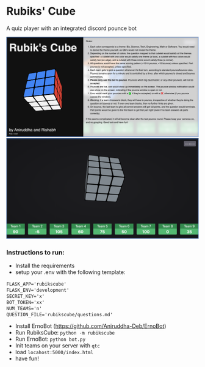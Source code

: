 # Rubiks' Cube

A quiz player with an integrated discord pounce bot

![instructions](ghimg/rcube_instr.png)
![finishing slide](ghimg/rcube_over.png)

### Instructions to run:

- Install the requirements
- setup your .env with the following template:
```
FLASK_APP='rubikscube'
FLASK_ENV='development'
SECRET_KEY='x'
BOT_TOKEN='xx'
NUM_TEAMS='n'
QUESTION_FILE='rubikscube/questions.md'
```
- Install ErnoBot (https://github.com/Aniruddha-Deb/ErnoBot)
- Run RubiksCube: `python -m rubikscube`
- Run ErnoBot: `python bot.py`
- Init teams on your server with `qtc`
- load `locahost:5000/index.html`
- have fun!
